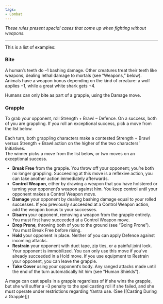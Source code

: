 ```yaml
---
tags:
- Combat
---
```


_These rules present special cases that come up when fighting without weapons._

---

This is a list of examples:

### Bite

A human’s teeth do –1 bashing damage. Other creatures treat their teeth like weapons, dealing lethal damage to mortals (see “Weapons,” below). Animals have a weapon bonus depending on the kind of creature: a wolf applies +1, while a great white shark gets +4.

Humans can only bite as part of a grapple, using the Damage move.

### Grapple

To grab your opponent, roll Strength + Brawl – Defence. On a success, both of you are grappling. If you roll an exceptional success, pick a move from the list below.

Each turn, both grappling characters make a contested Strength + Brawl versus Strength + Brawl action on the higher of the two characters’ Initiatives.\
The winner picks a move from the list below, or two moves on an exceptional success.
- **Break Free** from the grapple. You throw off your opponent; you’re both no longer grappling. Succeeding at this move is a reflexive action, you can take another action immediately afterwards.
- **Control Weapon**, either by drawing a weapon that you have holstered or turning your opponent’s weapon against him. You keep control until your opponent makes a Control Weapon move.
- **Damage** your opponent by dealing bashing damage equal to your rolled successes. If you previously succeeded at a Control Weapon action, add the weapon bonus to your successes.
- **Disarm** your opponent, removing a weapon from the grapple entirely. You must first have succeeded at a Control Weapon move.
- **Drop Prone**, throwing both of you to the ground (see “Going Prone”). You must Break Free before rising.
- **Hold** your opponent in place. Neither of you can apply Defence against incoming attacks.
- **Restrain** your opponent with duct tape, zip ties, or a painful joint lock. Your opponent is immobilized. You can only use this move if you’ve already succeeded in a Hold move. If you use equipment to Restrain your opponent, you can leave the grapple.
- **Take Cover** using your opponent’s body. Any ranged attacks made until the end of the turn automatically hit him (see “Human Shields”).

A mage can cast spells in a grapple regardless of if she wins the grapple, but she will suffer a –3 penalty to the spellcasting roll if she failed, and she must operate under restrictions regarding Yantra use. (See [[Casting During a Grapple]])